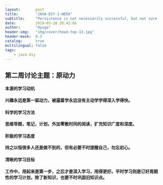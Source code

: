 ```yaml
---
layout:       post
title:        "JAVA-DIY-1-WEEK"
subtitle:     "Persistence is not necessarily successful, but not sure will not succeed."
date:         2019-03-28 20:42:05
author:       "Hyuga"
header-img:   "img/cover/head-top-13.jpg"
header-mask:  0.3
catalog:      true
multilingual: false
tags:
    - java-diy
---
```


## 第二周讨论主题：原动力

#### 本源的学习动机
**兴趣永远是第一驱动力，被逼着学永远没有主动学学得深入学得快。**

#### 科学的学习方法
**思维导图，笔记，计划，外加零散时间的阅读，扩充知识广度和深度。**

#### 积极的学习态度
**持之以恒很多人还是做不到的，但有必要不时提醒自己，勿忘初心。**

#### 清晰的学习目标
**工作中，用起来是第一步，之后才是深入学习，用得更好。平时学习则是订好周期性的学习计划，除了新知识，也要不时巩固旧知识点。**